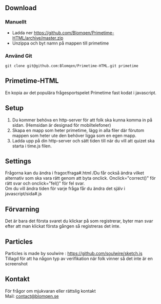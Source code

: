 ## Download
### Manuellt
- Ladda ner https://github.com/Blomqen/Primetime-HTML/archive/master.zip
- Unzippa och byt namn på mappen till primetime

### Använd Git
```
git clone git@github.com:Blomqen/Primetime-HTML.git primetime
```
## Primetime-HTML
En kopia av det populära frågesportspelet Primetime fast kodat i javascript.

## Setup
1. Du kommer behöva en http-server för att folk ska kunna komma in på sidan. (Hemsidan är designad för mobiltelefoner)
2. Skapa en mapp som heter primetime, lägg in alla filer där förutom mappen som heter ute den behöver ligga som en egen mapp.
3. Ladda upp på din http-server och sätt tiden till när du vill att quizet ska starta i time.js filen.

## Settings
Frågorna kan du ändra i fragor/fraga#.html  /Du får också ändra vilket alternativ som ska vara rätt genom att byta onclick.
Onclick="correct()" för rätt svar och onclick="fel()" för fel svar.<br>
Om du vill ändra tiden för varje fråga får du ändra det själv i javascript/sida#.js

## Förvarning
Det är bara det första svaret du klickar på som registrerar, byter man svar efter att man klickat första gången så registreras det inte.

## Particles
Particles is made by soulwire : https://github.com/soulwire/sketch.js
<br> Tillagd för att ha någon typ av verifikation när folk vinner så det inte är en screenshot

## Kontakt
För frågor om mjukvaran eller rättslig kontakt<br>
Mail: contact@blomqen.se
